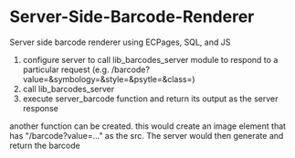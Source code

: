# Server-Side-Barcode-Renderer
Server side barcode renderer using ECPages, SQL, and JS

1. configure server to call lib_barcodes_server module to respond to a particular request (e.g. /barcode?value=&symbology=&style=&psytle=&class=)
2. call lib_barcodes_server
3. execute server_barcode function and return its output as the server response

another function can be created. this would create an image element that has "/barcode?value=..." as the src. The server would then generate and return the barcode
